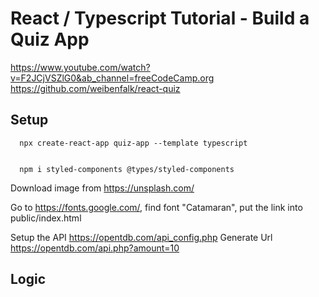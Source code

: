 # React / Typescript Tutorial - Build a Quiz App
https://www.youtube.com/watch?v=F2JCjVSZlG0&ab_channel=freeCodeCamp.org
https://github.com/weibenfalk/react-quiz



## Setup
```
  npx create-react-app quiz-app --template typescript


  npm i styled-components @types/styled-components
```

Download image from https://unsplash.com/


Go to https://fonts.google.com/, find font "Catamaran", put the link into
public/index.html


Setup the API
https://opentdb.com/api_config.php
Generate Url
https://opentdb.com/api.php?amount=10


## Logic



